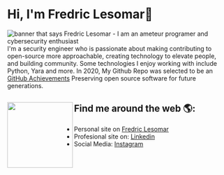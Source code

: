 <!--
**fredriclesomar/fredriclesomar** is a ✨ _special_ ✨ repository because its `README.md` (this file) appears on your GitHub profile.

Here are some ideas to get you started:

- 🔭 I’m currently working on ...
- 🌱 I’m currently learning ...
- 👯 I’m looking to collaborate on ...
- 🤔 I’m looking for help with ...
- 💬 Ask me about ...
- 📫 How to reach me: ...
- 😄 Pronouns: ...
- ⚡ Fun fact: ...
-->
# Hi, I'm Fredric Lesomar🤔

<img src="https://raw.githubusercontent.com/fredriclesomar/home/main/25552633f48885d0cbd51c498b24d3f6.jpeg" alt="banner that says Fredric Lesomar - I am an ameteur programer and cybersecurity enthusiast">
I'm a security engineer who is passionate about making contributing to open-source more approachable, creating technology to elevate people, and building community. Some technologies I enjoy working with include Python, Yara and more. In 2020, My Github Repo was selected to be an <a href="https://archiveprogram.github.com/">GitHub Achievements</a> Preserving open source software for future generations. 


## Find me around the web 🌎: <a href="https://github.com/fredriclesomar"><img align="left" width="150" height="150" src="https://github.com/fredriclesomar/home/blob/main/hello-hi.gif?raw=true"></a>
- Personal site on <a href="https://fredriclesomar.my.id/">Fredric Lesomar</a>
- Profesional site on: <a href="https://www.linkedin.com/in/fredricls/">Linkedin</a>
- Social Media: <a href="https://www.instagram.com/fredriclesomar">Instagram</a>
